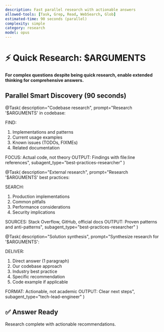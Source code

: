 ```yaml
---
description: Fast parallel research with actionable answers
allowed-tools: [Task, Grep, Read, WebSearch, Glob]
estimated-time: 90 seconds (parallel)
complexity: simple
category: research
model: opus
---
```


# ⚡ Quick Research: $ARGUMENTS

**For complex questions despite being quick research, enable extended thinking for comprehensive answers.**

## Parallel Smart Discovery (90 seconds)

@Task(
  description="Codebase research",
  prompt="Research '$ARGUMENTS' in codebase:
  
  FIND:
  1. Implementations and patterns
  2. Current usage examples
  3. Known issues (TODOs, FIXMEs)
  4. Related documentation
  
  FOCUS: Actual code, not theory
  OUTPUT: Findings with file:line references",
  subagent_type="best-practices-researcher"
)

@Task(
  description="External research",
  prompt="Research '$ARGUMENTS' best practices:
  
  SEARCH:
  1. Production implementations
  2. Common pitfalls
  3. Performance considerations
  4. Security implications
  
  SOURCES: Stack Overflow, GitHub, official docs
  OUTPUT: Proven patterns and anti-patterns",
  subagent_type="best-practices-researcher"
)

@Task(
  description="Solution synthesis",
  prompt="Synthesize research for '$ARGUMENTS':
  
  DELIVER:
  1. Direct answer (1 paragraph)
  2. Our codebase approach
  3. Industry best practice
  4. Specific recommendation
  5. Code example if applicable
  
  FORMAT: Actionable, not academic
  OUTPUT: Clear next steps",
  subagent_type="tech-lead-engineer"
)

## ✅ Answer Ready
Research complete with actionable recommendations.